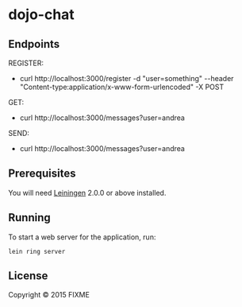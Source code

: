 # dojo-chat

## Endpoints

REGISTER:
- curl http://localhost:3000/register -d "user=something" --header "Content-type:application/x-www-form-urlencoded" -X POST

GET:
- curl http://localhost:3000/messages?user=andrea

SEND:
- curl http://localhost:3000/messages?user=andrea

## Prerequisites

You will need [Leiningen][] 2.0.0 or above installed.

[leiningen]: https://github.com/technomancy/leiningen

## Running

To start a web server for the application, run:

    lein ring server

## License

Copyright © 2015 FIXME
